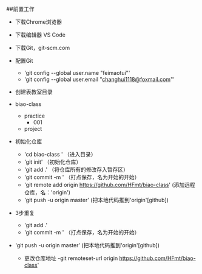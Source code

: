 ##前置工作

- 下载Chrome浏览器
- 下载编辑器 VS Code 
- 下载Git，git-scm.com
- 配置Git
  - 'git config --global user.name "feimaotui"'
  - 'git config --global user.email "changhui1118@foxmail.com"'

- 创建表教室目录
- biao-class
	- practice
		- 001
	- project
- 初始化仓库
  - 'cd biao-class '  （进入目录）
  - 'git init' （初始化仓库）
  - 'git add .' （将仓库所有的修改存入暂存区）
  - 'git commit -m ' （打点保存，名为开始的开始）
  - 'git remote add origin https://github.com/HFmt/biao-class' (添加远程仓库，名：'origin')
  - 'git push -u origin master' (把本地代码推到'origin'[github])

- 3步重复
  - 'git add .'
  - 'git commit -m ' （打点保存，名为开始的开始）
- 'git push -u origin master' (把本地代码推到'origin'[github])

  - 更改仓库地址
     -git remoteset-url origin https://github.com/HFmt/biao-class'
